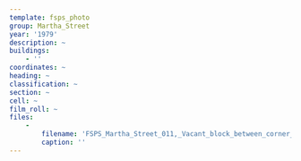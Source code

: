 ```yaml
---
template: fsps_photo
group: Martha_Street
year: '1979'
description: ~
buildings:
    - ''
coordinates: ~
heading: ~
classification: ~
section: ~
cell: ~
film_roll: ~
files:
    -
        filename: 'FSPS_Martha_Street_011,_Vacant_block_between_corner_and_No_23,_18-B,_1979.png'
        caption: ''
---
```

